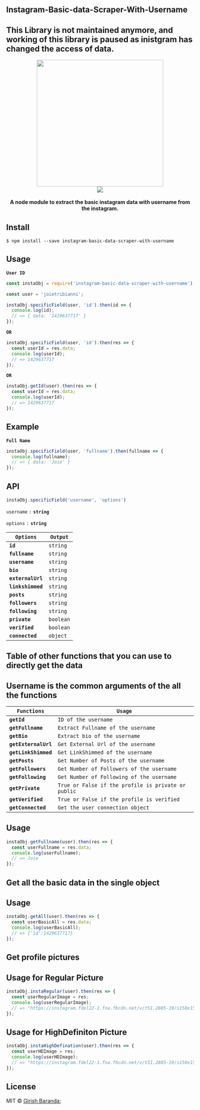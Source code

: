 ## Instagram-Basic-data-Scraper-With-Username
## This Library is not maintained anymore, and working of this library is paused as inistgram has changed the access of data.

<p align="center">
<img src="mime/instagram.jpg" width="340">
<br><a href="https://travis-ci.org/girishbaranda/Instagram-Basic-Data-Scraper-With-Username">
    <img src="https://travis-ci.org/girishbaranda/Instagram-Basic-Data-Scraper-With-Username.svg?branch=master">
    </a>
    <br>
    <br>
    <b>A node module to extract the basic instagram data with username from the instagram.</b>
</p>

## Install

```
$ npm install --save instagram-basic-data-scraper-with-username
```

## Usage

__`User ID`__
```js
const instaObj = require('instagram-basic-data-scraper-with-username');

const user = 'joietribianni';

instaObj.specificField(user, 'id').then(id => {
  console.log(id);
  // => { data: '1429637717' }
});
```

__`OR`__

```js
instaObj.specificField(user, 'id').then(res => {
  const userId = res.data;
  console.log(userId);
  // => 1429637717
});
```

__`OR`__

```js
instaObj.getId(user).then(res => {
  const userId = res.data;
  console.log(userId);
  // => 1429637717
});
```

## Example

__`Full Name`__

```js
instaObj.specificField(user, 'fullname').then(fullname => {
  console.log(fullname);
  // => { data: 'Joie' }
});
```

## API

```js
instaObj.specificField('username', 'options')
```

`username` `:`  __`string`__

`options` `:` __`string`__


| __`Options`__      | __`Output`__  |
|--------------------|---------------|
| __`id`__           | `string`      |
| __`fullname`__     | `string`      |
| __`username`__     | `string`      |
| __`bio`__          | `string`      |
| __`externalUrl`__  | `string`      |
| __`linkshimmed`__  | `string`      |
| __`posts`__        |  `string`     |
| __`followers`__    |  `string`     |
| __`following`__    |  `string`     |
| __`private`__      |  `boolean`    |
| __`verified`__     |  `boolean`    |
| __`connected`__    |  `object`     |




## Table of other functions that you can use to directly get the data

## Username is the common arguments of the all the functions 

| __`Functions`__      | __`Usage`__  |
|--------------------|---------------|
| __`getId`__           | `ID of the username`      |
| __`getFullname`__     | `Extract Fullname of the username`      |
| __`getBio`__          | `Extract bio of the username`      |
| __`getExternalUrl`__  | `Get External Url of the username`      |
| __`getLinkShimmed`__  | `Get LinkShimmed of the username`      |
| __`getPosts`__        |  `Get Number of Posts of the username`     |
| __`getFollowers`__    |  `Get Number of Followers of the username`     |
| __`getFollowing`__    |  `Get Number of Following of the username`     |
| __`getPrivate`__      |  `True or False if the profile is private or public`    |
| __`getVerified`__     |  `True or False if the profile is verified`    |
| __`getConnected`__    |  `Get the user connection object`     |


## Usage
```js
instaObj.getFullname(user).then(res => {
  const userFullname = res.data;
  console.log(userFullname);
  // => Joie
});
```


## Get all the basic data in the single object

## Usage
```js
instaObj.getAll(user).then(res => {
  const userBasicAll = res.data;
  console.log(userBasicAll);
  // => {'id':1429637717}
});
```


## Get profile pictures

## Usage for Regular Picture
```js
instaObj.instaRegular(user).then(res => {
  const userRegularImage = res;
  console.log(userRegularImage);
  // => "https://instagram.fdel22-1.fna.fbcdn.net/v/t51.2885-19/s150x150/23596544_189408294955120_549593597268197376_n.jpg?_nc_ht=instagram.fdel22-1.fna.fbcdn.net&oh=7fd3e57a8ee68ce98b46be778ed78d95&oe=5E836CF1"
});
```

## Usage for HighDefiniton Picture
```js
instaObj.instaHighDefination(user).then(res => {
  const userHDImage = res;
  console.log(userHDImage);
  // => "https://instagram.fdel22-1.fna.fbcdn.net/v/t51.2885-19/s150x150/23596544_189408294955120_549593597268197376_n.jpg?_nc_ht=instagram.fdel22-1.fna.fbcdn.net&oh=7fd3e57a8ee68ce98b46be778ed78d95&oe=5E836CF1"
});
```



## License

MIT &copy; [Girish Baranda](https://girishbaranda.github.io);

